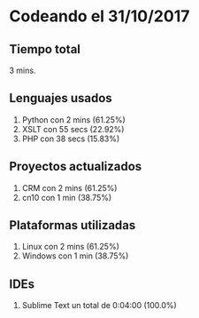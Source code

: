 # Codeando el 31/10/2017

## Tiempo total
3 mins.

## Lenguajes usados
1. Python con 2 mins (61.25%)
1. XSLT con 55 secs (22.92%)
1. PHP con 38 secs (15.83%)

## Proyectos actualizados
1. CRM con 2 mins (61.25%)
1. cn10 con 1 min (38.75%)

## Plataformas utilizadas
1. Linux con 2 mins (61.25%)
1. Windows con 1 min (38.75%)

## IDEs
1. Sublime Text un total de 0:04:00 (100.0%)
